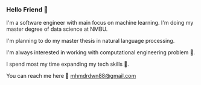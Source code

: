 ### Hello Friend 👋

I'm a software engineer with main focus on machine learning. I'm doing my master degree of data science at NMBU. 

I'm planning to do my master thesis in natural language processing.

I'm always interested in working with computational engineering problem 🔭.

I spend most my time expanding my tech skills 🌱.

You can reach me here 💬 mhmdrdwn88@gmail.com

